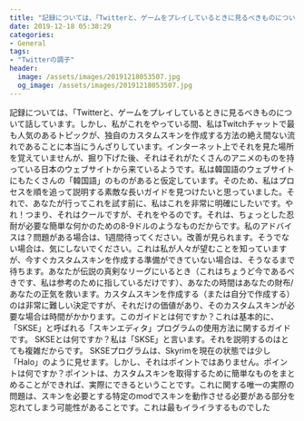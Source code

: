 ```yaml
---
title: "記録については、「Twitterと、ゲームをプレイしているときに見るべきものについて話しています。"
date: 2019-12-18 05:38:29
categories:
- General
tags:
- "Twitterの調子"
header:
  image: /assets/images/20191218053507.jpg
  og_image: /assets/images/20191218053507.jpg
---
```


記録については、「Twitterと、ゲームをプレイしているときに見るべきものについて話しています。しかし、私がこれをやっている間、私はTwitchチャットで最も人気のあるトピックが、独自のカスタムスキンを作成する方法の絶え間ない流れであることに本当にうんざりしています。インターネット上でそれを見た場所を覚えていませんが、掘り下げた後、それはそれがたくさんのアニメのものを持っている日本のウェブサイトから来ているようです。私は韓国語のウェブサイトにもたくさんの「韓国語」のものがあると仮定しています。そのため、私はプロセスを順を追って説明する素敵な長いガイドを見つけたいと思っていました。それで、あなたが行ってこれを試す前に、私はこれを非常に明確にしたいです。やれ！つまり、それはクールですが、それをやるのです。それは、ちょっとした忍耐が必要な簡単な何かのための8-9ドルのようなものだからです。私のアドバイスは？問題がある場合は、1週間待ってください。改善が見られます。そうでない場合は、気にしないでください。これは私が人々が望むことを知っていますが、今すぐカスタムスキンを作成する準備ができていない場合は、そうなるまで待ちます。あなたが伝説の真剣なリーグにいるとき（これはちょうど今であるべきです、私は参考のために指しているだけです）、あなたの時間はあなたの財布/あなたの正気を救います。カスタムスキンを作成する（または自分で作成する）のは非常に難しい決定ですが、それだけの価値があり、そのカスタムスキンが必要な場合は時間がかかります。このガイドとは何ですか？これは基本的に、「SKSE」と呼ばれる「スキンエディタ」プログラムの使用方法に関するガイドです。 SKSEとは何ですか？私は「SKSE」と言います。それを説明するのはとても複雑だからです。 SKSEプログラムは、Skyrimを現在の状態では少し「Halo」のように見せます。しかし、それはポイントではありません。ポイントは何ですか？ポイントは、カスタムスキンを取得するために簡単なものをまとめることができれば、実際にできるということです。これに関する唯一の実際の問題は、スキンを必要とする特定のmodでスキンを動作させる必要がある部分を忘れてしまう可能性があることです。これは最もイライラするものでした
